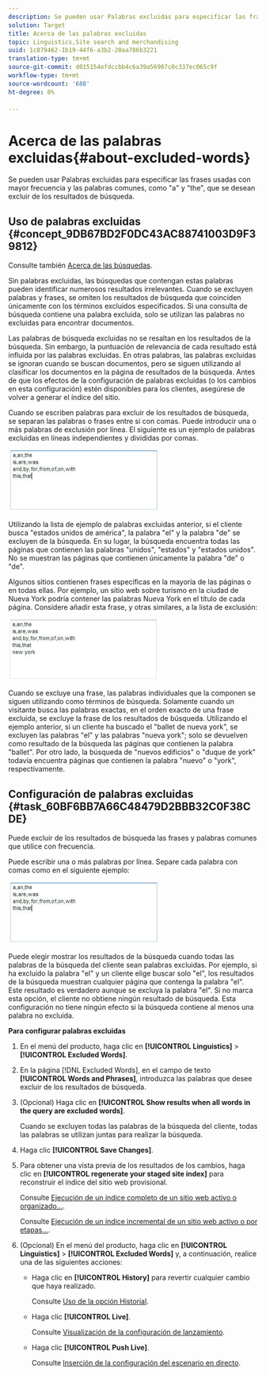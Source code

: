 ```yaml
---
description: Se pueden usar Palabras excluidas para especificar las frases usadas con mayor frecuencia y las palabras comunes, como "a" y "the", que se desean excluir de los resultados de búsqueda.
solution: Target
title: Acerca de las palabras excluidas
topic: Linguistics,Site search and merchandising
uuid: 1c879462-1b19-44f6-a3b2-20aa786b3221
translation-type: tm+mt
source-git-commit: d015154efdccbb4c6a39a56907c0c337ec065c9f
workflow-type: tm+mt
source-wordcount: '688'
ht-degree: 0%

---
```



# Acerca de las palabras excluidas{#about-excluded-words}

Se pueden usar Palabras excluidas para especificar las frases usadas con mayor frecuencia y las palabras comunes, como &quot;a&quot; y &quot;the&quot;, que se desean excluir de los resultados de búsqueda.

## Uso de palabras excluidas {#concept_9DB67BD2F0DC43AC88741003D9F39812}

Consulte también [Acerca de las búsquedas](../c-about-settings-menu/c-about-searching-menu.md#concept_207105CF26B1448F8A3D223787C56AB8).

Sin palabras excluidas, las búsquedas que contengan estas palabras pueden identificar numerosos resultados irrelevantes. Cuando se excluyen palabras y frases, se omiten los resultados de búsqueda que coinciden únicamente con los términos excluidos especificados. Si una consulta de búsqueda contiene una palabra excluida, solo se utilizan las palabras no excluidas para encontrar documentos.

Las palabras de búsqueda excluidas no se resaltan en los resultados de la búsqueda. Sin embargo, la puntuación de relevancia de cada resultado está influida por las palabras excluidas. En otras palabras, las palabras excluidas se ignoran cuando se buscan documentos, pero se siguen utilizando al clasificar los documentos en la página de resultados de la búsqueda. Antes de que los efectos de la configuración de palabras excluidas (o los cambios en esta configuración) estén disponibles para los clientes, asegúrese de volver a generar el índice del sitio.

Cuando se escriben palabras para excluir de los resultados de búsqueda, se separan las palabras o frases entre sí con comas. Puede introducir una o más palabras de exclusión por línea. El siguiente es un ejemplo de palabras excluidas en líneas independientes y divididas por comas.

![](assets/excluded_words_1.jpg)

Utilizando la lista de ejemplo de palabras excluidas anterior, si el cliente busca &quot;estados unidos de américa&quot;, la palabra &quot;el&quot; y la palabra &quot;de&quot; se excluyen de la búsqueda. En su lugar, la búsqueda encuentra todas las páginas que contienen las palabras &quot;unidos&quot;, &quot;estados&quot; y &quot;estados unidos&quot;. No se muestran las páginas que contienen únicamente la palabra &quot;de&quot; o &quot;de&quot;.

Algunos sitios contienen frases específicas en la mayoría de las páginas o en todas ellas. Por ejemplo, un sitio web sobre turismo en la ciudad de Nueva York podría contener las palabras Nueva York en el título de cada página. Considere añadir esta frase, y otras similares, a la lista de exclusión:

![](assets/excluded_words_2.jpg)

Cuando se excluye una frase, las palabras individuales que la componen se siguen utilizando como términos de búsqueda. Solamente cuando un visitante busca las palabras exactas, en el orden exacto de una frase excluida, se excluye la frase de los resultados de búsqueda. Utilizando el ejemplo anterior, si un cliente ha buscado el &quot;ballet de nueva york&quot;, se excluyen las palabras &quot;el&quot; y las palabras &quot;nueva york&quot;; solo se devuelven como resultado de la búsqueda las páginas que contienen la palabra &quot;ballet&quot;. Por otro lado, la búsqueda de &quot;nuevos edificios&quot; o &quot;duque de york&quot; todavía encuentra páginas que contienen la palabra &quot;nuevo&quot; o &quot;york&quot;, respectivamente.

## Configuración de palabras excluidas {#task_60BF6BB7A66C48479D2BBB32C0F38CDE}

Puede excluir de los resultados de búsqueda las frases y palabras comunes que utilice con frecuencia.

Puede escribir una o más palabras por línea. Separe cada palabra con comas como en el siguiente ejemplo:

![](assets/excluded_words_1.jpg)

Puede elegir mostrar los resultados de la búsqueda cuando todas las palabras de la búsqueda del cliente sean palabras excluidas. Por ejemplo, si ha excluido la palabra &quot;el&quot; y un cliente elige buscar solo &quot;el&quot;, los resultados de la búsqueda muestran cualquier página que contenga la palabra &quot;el&quot;. Este resultado es verdadero aunque se excluya la palabra &quot;el&quot;. Si no marca esta opción, el cliente no obtiene ningún resultado de búsqueda. Esta configuración no tiene ningún efecto si la búsqueda contiene al menos una palabra no excluida.

**Para configurar palabras excluidas**

1. En el menú del producto, haga clic en **[!UICONTROL Linguistics]** > **[!UICONTROL Excluded Words]**.
1. En la página [!DNL Excluded Words], en el campo de texto **[!UICONTROL Words and Phrases]**, introduzca las palabras que desee excluir de los resultados de búsqueda.
1. (Opcional) Haga clic en **[!UICONTROL Show results when all words in the query are excluded words]**.

   Cuando se excluyen todas las palabras de la búsqueda del cliente, todas las palabras se utilizan juntas para realizar la búsqueda.
1. Haga clic **[!UICONTROL Save Changes]**.
1. Para obtener una vista previa de los resultados de los cambios, haga clic en **[!UICONTROL regenerate your staged site index]** para reconstruir el índice del sitio web provisional.

   Consulte [Ejecución de un índice completo de un sitio web activo o organizado...](../c-about-index-menu/c-about-full-index.md#task_F7FE04D8A1654A7787FCCA31B45EB42D).

   Consulte [Ejecución de un índice incremental de un sitio web activo o por etapas...](../c-about-index-menu/c-about-incremental-index.md#task_9BFB6157F3884B2FAECB7E0E9CA318CB).
1. (Opcional) En el menú del producto, haga clic en **[!UICONTROL Linguistics]** > **[!UICONTROL Excluded Words]** y, a continuación, realice una de las siguientes acciones:

   * Haga clic en **[!UICONTROL History]** para revertir cualquier cambio que haya realizado.

      Consulte [Uso de la opción Historial](../t-using-the-history-option.md#task_70DD3F87A67242BBBD2CB27156F43002).

   * Haga clic **[!UICONTROL Live]**.

      Consulte [Visualización de la configuración de lanzamiento](../c-about-staging.md#task_401A0EBDB5DB4D4CA933CBA7BECDC10F).

   * Haga clic **[!UICONTROL Push Live]**.

      Consulte [Inserción de la configuración del escenario en directo](../c-about-staging.md#task_44306783B4C0408AAA58B471DAF2D9A4).

